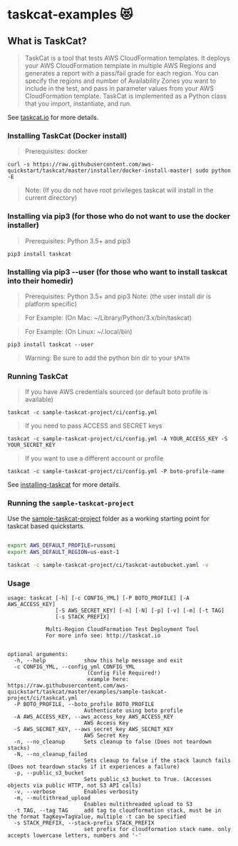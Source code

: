 # taskcat-examples :heart_eyes_cat:

## What is TaskCat?
> TaskCat is a tool that tests AWS CloudFormation templates. It deploys your AWS CloudFormation template in multiple AWS Regions and generates a report with a pass/fail grade for each region. You can specify the regions and number of Availability Zones you want to include in the test, and pass in parameter values from your AWS CloudFormation template. TaskCat is implemented as a Python class that you import, instantiate, and run.

See [taskcat.io](https://aws-quickstart.github.io/taskcat/) for more details.

### Installing TaskCat (Docker install)
> Prerequisites: docker
```
curl -s https://raw.githubusercontent.com/aws-quickstart/taskcat/master/installer/docker-install-master| sudo python -E
```
> Note: (If you do not have root privileges taskcat will install in the current directory)

### Installing via pip3 (for those who do not want to use the docker installer)
> Prerequisites: Python 3.5+ and pip3
```
pip3 install taskcat
```

### Installing via pip3 --user (for those who want to install taskcat into their homedir)
> Prerequisites: Python 3.5+ and pip3
> Note: (the user install dir is platform specific)

> For Example: (On Mac: ~/Library/Python/3.x/bin/taskcat)

> For Example: (On Linux: ~/.local/bin)

```
pip3 install taskcat --user
```
> Warning: Be sure to add the python bin dir to your `$PATH`

### Running TaskCat
> If you have AWS credentials sourced (or default boto profile is available)
```
taskcat -c sample-taskcat-project/ci/config.yml
```
> If you need to pass ACCESS and SECRET keys
```
taskcat -c sample-taskcat-project/ci/config.yml -A YOUR_ACCESS_KEY -S YOUR_SECRET_KEY
```
> If you want to use a different account or profile
```
taskcat -c sample-taskcat-project/ci/config.yml -P boto-profile-name
```

See [installing-taskcat](https://github.com/aws-quickstart/taskcat#installing-taskcat) for more details.

### Running the `sample-taskcat-project`

Use the [sample-taskcat-project]() folder as a working starting point for taskcat based quickstarts.

```bash

export AWS_DEFAULT_PROFILE=russomi
export AWS_DEFAULT_REGION=us-east-1

taskcat -c sample-taskcat-project/ci/taskcat-autobucket.yaml -v

```

### Usage
```
usage: taskcat [-h] [-c CONFIG_YML] [-P BOTO_PROFILE] [-A AWS_ACCESS_KEY]
               [-S AWS_SECRET_KEY] [-n] [-N] [-p] [-v] [-m] [-t TAG]
               [-s STACK_PREFIX]

            Multi-Region CloudFormation Test Deployment Tool
            For more info see: http://taskcat.io


optional arguments:
  -h, --help            show this help message and exit
  -c CONFIG_YML, --config_yml CONFIG_YML
                         (Config File Required!)
                         example here: https://raw.githubusercontent.com/aws-quickstart/taskcat/master/examples/sample-taskcat-project/ci/taskcat.yml
  -P BOTO_PROFILE, --boto_profile BOTO_PROFILE
                        Authenticate using boto profile
  -A AWS_ACCESS_KEY, --aws_access_key AWS_ACCESS_KEY
                        AWS Access Key
  -S AWS_SECRET_KEY, --aws_secret_key AWS_SECRET_KEY
                        AWS Secret Key
  -n, --no_cleanup      Sets cleanup to false (Does not teardown stacks)
  -N, --no_cleanup_failed
                        Sets cleaup to false if the stack launch fails (Does not teardown stacks if it experiences a failure)
  -p, --public_s3_bucket
                        Sets public_s3_bucket to True. (Accesses objects via public HTTP, not S3 API calls)
  -v, --verbose         Enables verbosity
  -m, --multithread_upload
                        Enables multithreaded upload to S3
  -t TAG, --tag TAG     add tag to cloudformation stack, must be in the format TagKey=TagValue, multiple -t can be specified
  -s STACK_PREFIX, --stack-prefix STACK_PREFIX
                        set prefix for cloudformation stack name. only accepts lowercase letters, numbers and '-'
```
